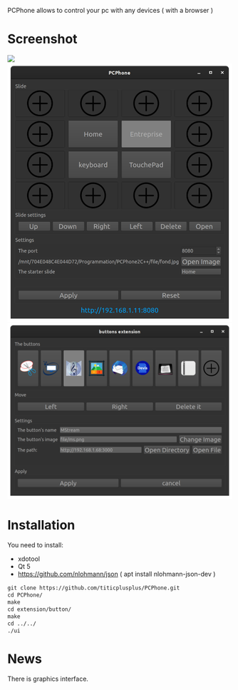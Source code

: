 PCPhone allows to control your pc with any devices ( with a browser )

# Screenshot
![](/screen/screen2.png)
![](/screen/screen3.png)
![](/screen/screen4.png)


# Installation

You need to install:

- xdotool
- Qt 5
- https://github.com/nlohmann/json	( apt install nlohmann-json-dev )

```
git clone https://github.com/titicplusplus/PCPhone.git
cd PCPhone/
make
cd extension/button/
make
cd ../../
./ui
```

# News

There is graphics interface.


